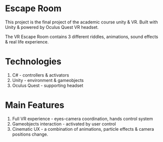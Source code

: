 # Escape Room

This project is the final project of the academic course unity & VR.
Built with Unity & powered by Oculus Quest VR headset.

The VR Escape Room contains 3 different riddles, animations, sound effects & real life experience.

# Technologies
1. C# - controllers & activators
2. Unity - environment & gameobjects
3. Oculus Quest - supporting headset

# Main Features
1. Full VR experience - eyes-camera coordination, hands control system
2. Gameobjects interaction - activated by user control
3. Cinematic UX - a combination of animations, particle effects & camera positions change.

